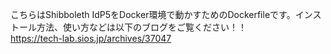 こちらはShibboleth IdP5をDocker環境で動かすためのDockerfileです。インストール方法、使い方などは以下のブログをご覧ください！！  
https://tech-lab.sios.jp/archives/37047
